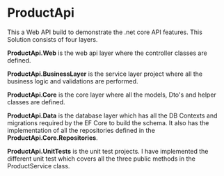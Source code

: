 # ProductApi
This a Web API build to demonstrate the .net core API features. This Solution consists of four layers.

**ProductApi.Web** is the web api layer where the controller classes are defined.

**ProductApi.BusinessLayer** is the service layer project where all the business logic and validations are performed. 

**ProductApi.Core** is the core layer where all the models, Dto's and helper classes are defined.

**ProductApi.Data** is the database layer which has all the DB Contexts and migrations required by the EF Core to build the schema. It also has the implementation of all the repositories defined in the **ProductApi.Core.Repositories**.

**ProductApi.UnitTests** is the unit test projects. I have implemented the different unit test which covers all the three public methods in the ProductService class. 



